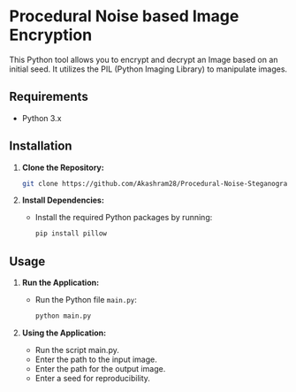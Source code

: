 # Procedural Noise based Image Encryption

This Python tool allows you to encrypt and decrypt an Image based on an initial seed. It utilizes the PIL (Python Imaging Library) to manipulate images.

## Requirements
- Python 3.x

## Installation
1. **Clone the Repository:**
    ```bash
    git clone https://github.com/Akashram28/Procedural-Noise-Steganography.git
    ```

2. **Install Dependencies:**
    - Install the required Python packages by running:
        ```bash
        pip install pillow
        ```

## Usage
1. **Run the Application:**
    - Run the Python file `main.py`:
        ```bash
        python main.py
        ```

2. **Using the Application:**
    - Run the script main.py.
    - Enter the path to the input image.
    - Enter the path for the output image.
    - Enter a seed for reproducibility.


